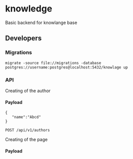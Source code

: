 # knowledge
Basic backend for knowlange base

## Developers

### Migrations

```
migrate -source file://migrations -database postgres://username:postgres@localhost:5432/knowlage up
```

### API

Creating of the author

#### Payload

```
{
   "name":"Abcd"
}
```

```
POST /api/v1/authors
```

Creating of the page

#### Payload

